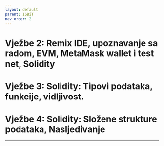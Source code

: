 ```yaml
---
layout: default
parent: ISBiT
nav_order: 2
---
```



# Vježbe 2: Remix IDE, upoznavanje sa radom, EVM, MetaMask wallet i test net, Solidity 



# Vježbe 3: Solidity: Tipovi podataka, funkcije, vidljivost. 



# Vježbe 4: Solidity: Složene strukture podataka, Nasljedivanje

---